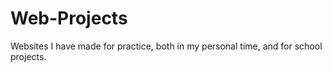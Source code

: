 # Web-Projects
Websites I have made for practice, both in my personal time, and for school projects.
